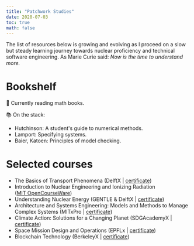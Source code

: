 ```yaml
---
title: "Patchwork Studies"
date: 2020-07-03
toc: true
math: false
---
```


The list of resources below is growing and evolving as I proceed on a slow but steady learning journey towards nuclear proficiency and technical software engineering. As Marie Curie said: _Now is the time to understand more._

# Bookshelf

📖 Currently reading math books.

📚 On the stack:

* Hutchinson: A student's guide to numerical methods.
* Lamport: Specifying systems.
* Baier, Katoen: Principles of model checking.

# Selected courses

* The Basics of Transport Phenomena
  (DelftX | [certificate](https://courses.edx.org/certificates/037f03eb60a34a0cbf87bb7e409f313f))
* Introduction to Nuclear Engineering and Ionizing Radiation  
  ([MIT OpenCourseWare](https://ocw.mit.edu/courses/nuclear-engineering/22-01-introduction-to-nuclear-engineering-and-ionizing-radiation-fall-2016/lecture-videos/))
* Understanding Nuclear Energy
  (GENTLE & DelftX | [certificate](https://courses.edx.org/certificates/8dec05e14fd846cdadffe75adeb91c07))
* Architecture and Systems Engineering: Models and Methods to Manage Complex Systems
  (MITxPro | [certificate](https://xpro.mit.edu/certificate/program/5060051c-301b-4e7c-96e7-46b2c323a09f/))
* Climate Action: Solutions for a Changing Planet
  (SDGAcademyX | [certificate](https://courses.edx.org/certificates/b78c0a1559314a75909cc6b03232e4f8))
* Space Mission Design and Operations
  (EPFLx | [certificate](https://courses.edx.org/certificates/ba8373e783f54519bebdf080200197b7))
* Blockchain Technology (BerkeleyX | [certificate](https://courses.edx.org/certificates/0e861a3aa10e44d6a5c98f82036acfb0))
